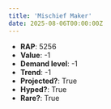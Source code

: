 ```yaml
---
title: 'Mischief Maker'
date: 2025-08-06T00:00:00Z
---
```

- **RAP**: 5256
- **Value**: -1
- **Demand level**: -1
- **Trend**: -1
- **Projected?**: True
- **Hyped?**: True
- **Rare?**: True
